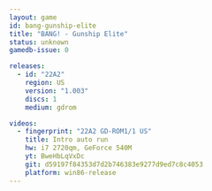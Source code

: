 ```yaml
---
layout: game
id: bang-gunship-elite
title: "BANG! - Gunship Elite"
status: unknown
gamedb-issue: 0

releases:
  - id: "22A2"
    region: US
    version: "1.003"
    discs: 1
    medium: gdrom

videos:
  - fingerprint: "22A2 GD-ROM1/1 US"
    title: Intro auto run
    hw: i7 2720qm, GeForce 540M
    yt: BweHbLqVxDc
    git: d59197f84353d7d2b746383e9277d9ed7c8c4053
    platform: win86-release
---
```

